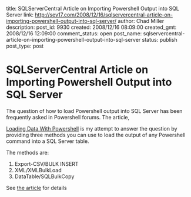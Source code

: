 title: SQLServerCentral Article on Importing Powershell Output into SQL Server
link: http://sev17.com/2008/12/16/sqlservercentral-article-on-importing-powershell-output-into-sql-server/
author: Chad Miller
description: 
post_id: 9930
created: 2008/12/16 08:09:00
created_gmt: 2008/12/16 12:09:00
comment_status: open
post_name: sqlservercentral-article-on-importing-powershell-output-into-sql-server
status: publish
post_type: post

# SQLServerCentral Article on Importing Powershell Output into SQL Server

The question of how to load Powershell output into SQL Server has been frequently asked in Powershell forums. The article, 

[Loading Data With Powershell](http://www.sqlservercentral.com/articles/powershell/65196/) is my attempt to answer the question by providing three methods you can use to load the output of any Powershell command into a SQL Server table.

The methods are:

  1. Export-CSV/BULK INSERT
  2. XML/XMLBulkLoad
  3. DataTable/SQLBulkCopy

See [the article](http://www.sqlservercentral.com/articles/powershell/65196/) for details